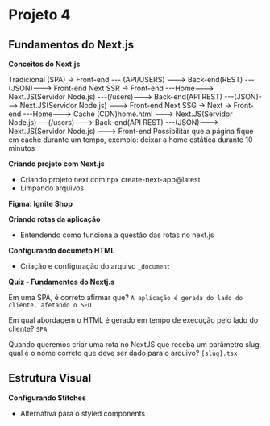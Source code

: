 # Projeto 4

## Fundamentos do Next.js

**Conceitos do Next.js**

Tradicional (SPA) -> Front-end --- (API/USERS) ---> Back-end(REST) ---(JSON)---> Front-end
Next SSR -> Front-end ---Home---> Next.JS(Servidor Node.js) ---(/users)---> Back-end(API REST) ---(JSON)---> Next.JS(Servidor Node.js) ---> Front-end
Next SSG -> Next -> Front-end ---Home---> Cache (CDN)home.html ---> Next.JS(Servidor Node.js) ---(/users)---> Back-end(API REST) ---(JSON)---> Next.JS(Servidor Node.js) ---> Front-end
Possibilitar que a página fique em cache durante um tempo, exemplo: deixar a home estática durante 10 minutos

**Criando projeto com Next.js**
- Criando projeto next com npx create-next-app@latest
- Limpando arquivos

**Figma: Ignite Shop**

**Criando rotas da aplicação**
-  Entendendo como funciona a questão das rotas no next.js

**Configurando documeto HTML**
- Criação e configuração do arquivo `_document`

**Quiz - Fundamentos do Nextj.s**

Em uma SPA, é correto afirmar que?
`A aplicação é gerada do lado do cliente, afetando o SEO`

Em qual abordagem o HTML é gerado em tempo de execução pelo lado do cliente?
`SPA`

Quando queremos criar uma rota no NextJS que receba um parâmetro slug, qual é o nome correto que deve ser dado para o arquivo?
`[slug].tsx`

## Estrutura Visual

**Configurando Stitches**

- Alternativa para o styled components
